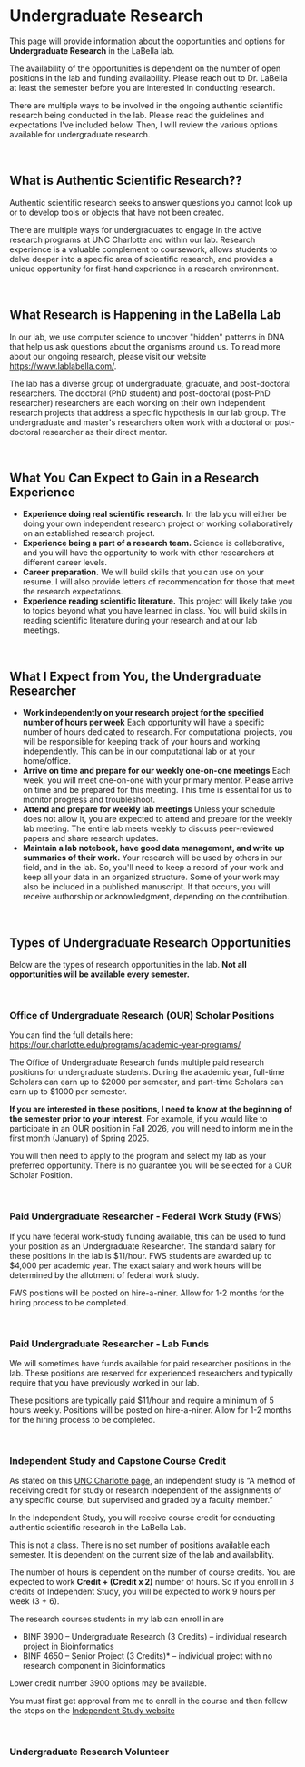 # Undergraduate Research

This page will provide information about the opportunities and options for **Undergraduate Research** in the LaBella lab. 

The availability of the opportunities is dependent on the number of open positions in the lab and funding availability. Please reach out to Dr. LaBella at least the semester before you are interested in conducting research. 

There are multiple ways to be involved in the ongoing authentic scientific research being conducted in the lab. Please read the guidelines and expectations I've included below. Then, I will review the various options available for undergraduate research.

&nbsp;

## What is Authentic Scientific Research??

Authentic scientific research seeks to answer questions you cannot look up or to develop tools or objects that have not been created. 

There are multiple ways for undergraduates to engage in the active research programs at UNC Charlotte and within our lab. Research experience is a valuable complement to coursework, allows students to delve deeper into a specific area of scientific research, and provides a unique opportunity for first-hand experience in a research environment.

&nbsp;

## What Research is Happening in the LaBella Lab

In our lab, we use computer science to uncover "hidden" patterns in DNA that help us ask questions about the organisms around us. To read more about our ongoing research, please visit our website https://www.lablabella.com/. 

The lab has a diverse group of undergraduate, graduate, and post-doctoral researchers. The doctoral (PhD student) and post-doctoral (post-PhD researcher) researchers are each working on their own independent research projects that address a specific hypothesis in our lab group. The undergraduate and master's researchers often work with a doctoral or post-doctoral researcher as their direct mentor. 

&nbsp;

## What You Can Expect to Gain in a Research Experience

- **Experience doing real scientific research.** In the lab you will either be doing your own independent research project or working collaboratively on an established research project.
- **Experience being a part of a research team.** Science is collaborative, and you will have the opportunity to work with other researchers at different career levels.
- **Career preparation.** We will build skills that you can use on your resume. I will also provide letters of recommendation for those that meet the research expectations.
- **Experience reading scientific literature.** This project will likely take you to topics beyond what you have learned in class. You will build skills in reading scientific literature during your research and at our lab meetings.
  
&nbsp;

## What I Expect from You, the Undergraduate Researcher 

- **Work independently on your research project for the specified number of hours per week** Each opportunity will have a specific number of hours dedicated to research. For computational projects, you will be responsible for keeping track of your hours and working independently. This can be in our computational lab or at your home/office. 
- **Arrive on time and prepare for our weekly one-on-one meetings** Each week, you will meet one-on-one with your primary mentor. Please arrive on time and be prepared for this meeting. This time is essential for us to monitor progress and troubleshoot. 
- **Attend and prepare for weekly lab meetings** Unless your schedule does not allow it, you are expected to attend and prepare for the weekly lab meeting. The entire lab meets weekly to discuss peer-reviewed papers and share research updates. 
- **Maintain a lab notebook, have good data management, and write up summaries of their work.** Your research will be used by others in our field, and in the lab. So, you'll need to keep a record of your work and keep all your data in an organized structure. Some of your work may also be included in a published manuscript. If that occurs, you will receive authorship or acknowledgment, depending on the contribution.
  
&nbsp;

## Types of Undergraduate Research Opportunities 

Below are the types of research opportunities in the lab. **Not all opportunities will be available every semester.**

&nbsp;

### Office of Undergraduate Research (OUR) Scholar Positions 

You can find the full details here: https://our.charlotte.edu/programs/academic-year-programs/

The Office of Undergraduate Research funds multiple paid research positions for undergraduate students. 
During the academic year, full-time Scholars can earn up to $2000 per semester, and part-time Scholars can earn up to $1000 per semester.

**If you are interested in these positions, I need to know at the beginning of the semester prior to your interest.** For example, if you would like to participate in an OUR position in Fall 2026, you will need to inform me in the first month (January) of Spring 2025. 

You will then need to apply to the program and select my lab as your preferred opportunity. There is no guarantee you will be selected for a OUR Scholar Position. 

&nbsp;

### Paid Undergraduate Researcher - Federal Work Study (FWS)

If you have federal work-study funding available, this can be used to fund your position as an Undergraduate Researcher. The standard salary for these positions in the lab is $11/hour. FWS students are awarded up to $4,000 per academic year. The exact salary and work hours will be determined by the allotment of federal work study. 

FWS positions will be posted on hire-a-niner. Allow for 1-2 months for the hiring process to be completed.

&nbsp;

### Paid Undergraduate Researcher - Lab Funds

We will sometimes have funds available for paid researcher positions in the lab. These positions are reserved for experienced researchers and typically require that you have previously worked in our lab. 

These positions are typically paid $11/hour and require a minimum of 5 hours weekly. Positions will be posted on hire-a-niner. Allow for 1-2 months for the hiring process to be completed.  

&nbsp;

### Independent Study and Capstone Course Credit

As stated on this [UNC Charlotte page](https://provost.charlotte.edu/policies-procedures/academic-policies-and-procedures/independent-study), an independent study is “A method of receiving credit for study or research independent of the assignments of any specific course, but supervised and graded by a faculty member.”

In the Independent Study, you will receive course credit for conducting authentic scientific research in the LaBella Lab. 

This is not a class. There is no set number of positions available each semester. It is dependent on the current size of the lab and availability. 

The number of hours is dependent on the number of course credits. You are expected to work **Credit + (Credit x 2)** number of hours. So if you enroll in 3 credits of Independent Study, you will be expected to work 9 hours per week (3 + 6). 

The research courses students in my lab can enroll in are
- BINF 3900 – Undergraduate Research (3 Credits) – individual research project in Bioinformatics
- BINF 4650 – Senior Project (3 Credits)* – individual project with no research component in Bioinformatics

Lower credit number 3900 options may be available. 

You must first get approval from me to enroll in the course and then follow the steps on the [Independent Study website](https://cci.charlotte.edu/independent-study-approval/)

&nbsp;


### Undergraduate Research Volunteer 



